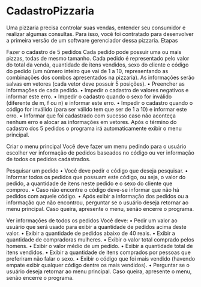 # CadastroPizzaria


Uma pizzaria precisa controlar suas vendas, entender seu consumidor e realizar algumas consultas. Para isso, você foi contratado para desenvolver a primeira versão de um software gerenciador dessa pizzaria. Etapas

Fazer o cadastro de 5 pedidos Cada pedido pode possuir uma ou mais pizzas, todas de mesmo tamanho. Cada pedido é representado pelo valor do total da venda, quantidade de itens vendidos, sexo do cliente e código do pedido (um número inteiro que vai de 1 a 10, representando as combinações dos combos apresentados na pizzaria). As informações serão salvas em vetores (cada vetor deve possuir 5 posições).
• Preencher as informações de cada pedido.
• Impedir o cadastro de valores negativos e informar este erro.
• Impedir o cadastro quando o sexo for inválido (diferente de m, f ou n) e informar este erro.
• Impedir o cadastro quando o código for inválido (para ser válido tem que ser de 1 a 10) e informar este erro.
• Informar que foi cadastrado com sucesso caso não aconteça nenhum erro e alocar as informações em vetores.
Após o término do cadastro dos 5 pedidos o programa irá automaticamente exibir o menu principal.

Criar o menu principal Você deve fazer um menu pedindo para o usuário escolher ver informação de pedidos baseados no código ou ver informação de todos os pedidos cadastrados.

Pesquisar um pedido
• Você deve pedir o código que deseja pesquisar.
• Informar todos os pedidos que possuam este código, ou seja, o valor do pedido, a quantidade de itens neste pedido e o sexo do cliente que comprou.
• Caso não encontre o código deve-se informar que não há pedidos com aquele código.
• Após exibir a informação dos pedidos ou a informação que não encontrou, perguntar se o usuário deseja retornar ao menu principal. Caso queira, apresente o menu, senão encerre o programa.

Ver informações de todos os pedidos Você deve:
• Pedir um valor ao usuário que será usado para exibir a quantidade de pedidos acima deste valor.
• Exibir a quantidade de pedidos abaixo de 40 reais.
• Exibir a quantidade de compradoras mulheres.
• Exibir o valor total comprado pelos homens.
• Exibir o valor médio de um pedido.
• Exibir a quantidade total de itens vendidos.
• Exibir a quantidade de itens comprados por pessoas que preferiram não falar o sexo.
• Exibir o código que foi mais vendido (havendo empate exibir qualquer código dentre os mais vendidos).
• Perguntar se o usuário deseja retornar ao menu principal. Caso queira, apresente o menu, senão encerre o programa.
